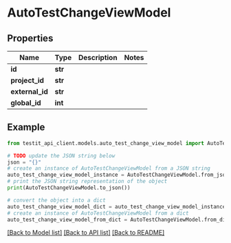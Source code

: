 # AutoTestChangeViewModel


## Properties

Name | Type | Description | Notes
------------ | ------------- | ------------- | -------------
**id** | **str** |  | 
**project_id** | **str** |  | 
**external_id** | **str** |  | 
**global_id** | **int** |  | 

## Example

```python
from testit_api_client.models.auto_test_change_view_model import AutoTestChangeViewModel

# TODO update the JSON string below
json = "{}"
# create an instance of AutoTestChangeViewModel from a JSON string
auto_test_change_view_model_instance = AutoTestChangeViewModel.from_json(json)
# print the JSON string representation of the object
print(AutoTestChangeViewModel.to_json())

# convert the object into a dict
auto_test_change_view_model_dict = auto_test_change_view_model_instance.to_dict()
# create an instance of AutoTestChangeViewModel from a dict
auto_test_change_view_model_from_dict = AutoTestChangeViewModel.from_dict(auto_test_change_view_model_dict)
```
[[Back to Model list]](../README.md#documentation-for-models) [[Back to API list]](../README.md#documentation-for-api-endpoints) [[Back to README]](../README.md)


